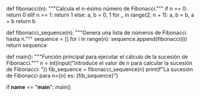 def fibonacci(n):
    """Calcula el n-ésimo número de Fibonacci."""
    if n == 0:
        return 0
    elif n == 1:
        return 1
    else:
        a, b = 0, 1
        for _ in range(2, n + 1):
            a, b = b, a + b
        return b

def fibonacci_sequence(n):
    """Genera una lista de números de Fibonacci hasta n."""
    sequence = []
    for i in range(n):
        sequence.append(fibonacci(i))
    return sequence

def main():
    """Función principal para ejecutar el cálculo de la sucesión de Fibonacci."""
    n = int(input("Introduce el valor de n para calcular la sucesión de Fibonacci: "))
    fib_sequence = fibonacci_sequence(n)
    print(f"La sucesión de Fibonacci para n={n} es: {fib_sequence}")

if __name__ == "__main__":
    main()
